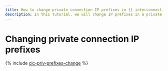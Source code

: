 ```yaml
---
title: How to change private connection IP prefixes in {{ interconnect-full-name }}
description: In this tutorial, we will change IP prefixes in a private connection in {{ interconnect-name }}.
---
```


# Changing private connection IP prefixes

{% include [cic-priv-prefixes-change](../../_tutorials/routing/priv-prefixes-change.md) %}
